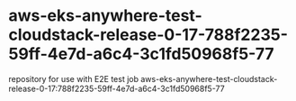 # aws-eks-anywhere-test-cloudstack-release-0-17-788f2235-59ff-4e7d-a6c4-3c1fd50968f5-77
repository for use with E2E test job aws-eks-anywhere-test-cloudstack-release-0-17:788f2235-59ff-4e7d-a6c4-3c1fd50968f5-77

